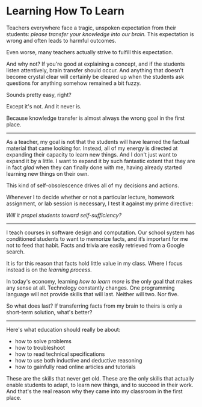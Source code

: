 # Learning How To Learn

Teachers everywhere face a tragic, unspoken expectation from their students: _please transfer your knowledge into our brain._  This expectation is wrong and often leads to harmful outcomes.

Even worse, many teachers actually strive to fulfill this expectation.  

And why not?  If you're good at explaining a concept, and if the students listen attentively, brain transfer should occur. And anything that doesn't become crystal clear will certainly be cleared up when the students ask questions for anything somehow remained a bit fuzzy.  

Sounds pretty easy, right?

Except it's not.  And it never is.

Because knowledge transfer is almost always the wrong goal in the first place.

---


As a teacher, my goal is not that the students will have learned the factual material that came looking for.  Instead, all of my energy is directed at expanding their capacity to learn new things. And I don't just want to expand it by a little.  I want to expand it by such fantastic extent that they are in fact _glad_ when they can  finally done with me, having already started learning new things on their own.

This kind of self-obsolescence drives all of my decisions and actions. 

Whenever I to decide whether or not a particular lecture, homework assignment, or lab session is necessary, I test it against my prime directive: 

_Will it propel students toward self-sufficiency?_

---

I teach courses in software design and computation.  Our school system has conditioned students to want to memorize facts, and it’s important for me not to feed that habit. Facts and trivia are easily retrieved from a Google search. 

It is for this reason that facts hold little value in my class.  Where I focus instead is on the _learning process_. 

In today's economy, learning _how to learn more_ is the only goal that makes any sense at all.  Technology constantly changes. One programming language will not provide skills that will last. Neither will two. Nor five.

So what does last? If transferring facts from my brain to theirs is only a short-term solution, what's better?

---

Here's what education should really be about: 

* how to solve problems
* how to troubleshoot 
* how to read technical specifications
* how to use both inductive and deductive reasoning
* how to gainfully read online articles and tutorials 

These are the skills that never get old. These are the only skills that actually enable students to adapt, to learn new things, and to succeed in their work.  And that's the real reason why they came into my classroom in the first place.



